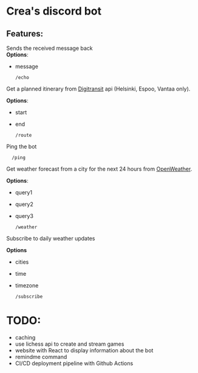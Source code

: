 Crea's discord bot
======

## Features:


Sends the received message back  
**Options**:
- message

      /echo
      
Get a planned itinerary from [Digitransit](https://digitransit.fi/en/developers/apis/4-realtime-api/) api (Helsinki, Espoo, Vantaa only).

**Options**:
- start
- end


      /route

Ping the bot

      /ping

Get weather forecast from a city for the next 24 hours from [OpenWeather](https://openweathermap.org/api).

**Options**:
- query1
- query2
- query3

      /weather

Subscribe to daily weather updates

**Options**
- cities
- time
- timezone

      /subscribe

TODO:
====
- caching
- use lichess api to create and stream games
- website with React to display information about the bot
- remindme command
- CI/CD deployment pipeline with Github Actions
